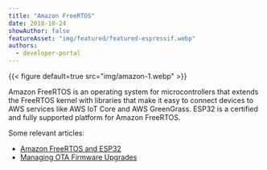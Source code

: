 ```yaml
---
title: "Amazon FreeRTOS"
date: 2018-10-24
showAuthor: false
featureAsset: "img/featured/featured-espressif.webp"
authors:
  - developer-portal
---
```

{{< figure
    default=true
    src="img/amazon-1.webp"
    >}}

Amazon FreeRTOS is an operating system for microcontrollers that extends the FreeRTOS kernel with libraries that make it easy to connect devices to AWS services like AWS IoT Core and AWS GreenGrass. ESP32 is a certified and fully supported platform for Amazon FreeRTOS.

Some relevant articles:

- [Amazon FreeRTOS and ESP32](/blog/amazon-freertos-esp32-support)
- [Managing OTA Firmware Upgrades](/blog/esp32-ota-updates-amazon-freertos)
